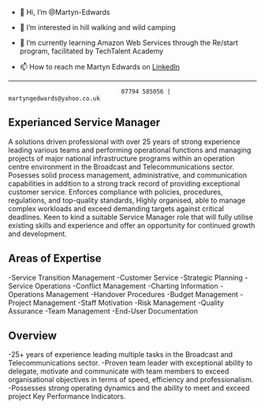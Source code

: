 - 👋 Hi, I’m @Martyn-Edwards
- 👀 I’m interested in hill walking and wild camping
- 🌱 I’m currently learning Amazon Web Services through the Re/start program, facilitated by TechTalent Academy

- 📫 How to reach me Martyn Edwards on [LinkedIn](https://www.linkedin.com/in/martyn-edwards-025b601b8/)


----------------------------------------------------------------------------------------------------------------
                                    07794 585056 | martyngedwards@yahoo.co.uk

Experianced Service Manager
-
A solutions driven professional with over 25 years of strong experience leading various teams and performing operational functions and managing projects of major national infrastructure programs within an operation centre environment in the Broadcast and Telecommunications sector. Posesses solid process management, administrative, and communication capabilities in addition to a strong track record of providing exceptional customer service. Enforces compliance with policies, procedures, regulations, and top-quality standards, Highly organised, able to manage complex workloads and exceed demanding targets against critical deadlines. Keen to kind a suitable Service Manager role that will fully utilise existing skills and experience and offer an opportunity for continued growth and development.

 Areas of Expertise
  -
  -Service Transition Management    -Customer Service       -Strategic Planning
  -Service Operations               -Conflict Management    -Charting Information
  -Operations Management            -Handover Procedures    -Budget Management
  -Project Management               -Staff Motivation       -Risk Management
  -Quality Assurance                -Team Management        -End-User Documentation
  
 Overview
 -
 -25+ years of experience leading multiple tasks in the Broadcast and Telecommunications sector.
 -Proven team leader with exceptional ability to delegate, motivate and communicate with team members to exceed organisational objectives in terms of speed, efficiency and professionalism.
 -Possesses strong operating dynamics and the ability to meet and exceed project Key Performance Indicators. 








<!---
Martyn-Edwards/Martyn-Edwards is a ✨ special ✨ repository because its `README.md` (this file) appears on your GitHub profile.
You can click the Preview link to take a look at your changes.
--->
